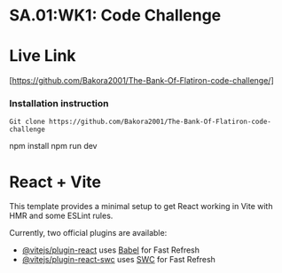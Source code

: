 # SA.01:WK1: Code Challenge

# Live Link
[https://github.com/Bakora2001/The-Bank-Of-Flatiron-code-challenge/]

### Installation instruction
```
Git clone https://github.com/Bakora2001/The-Bank-Of-Flatiron-code-challenge

```
npm install
npm run dev

# React + Vite

This template provides a minimal setup to get React working in Vite with HMR and some ESLint rules.

Currently, two official plugins are available:

- [@vitejs/plugin-react](https://github.com/vitejs/vite-plugin-react/blob/main/packages/plugin-react/README.md) uses [Babel](https://babeljs.io/) for Fast Refresh
- [@vitejs/plugin-react-swc](https://github.com/vitejs/vite-plugin-react-swc) uses [SWC](https://swc.rs/) for Fast Refresh
